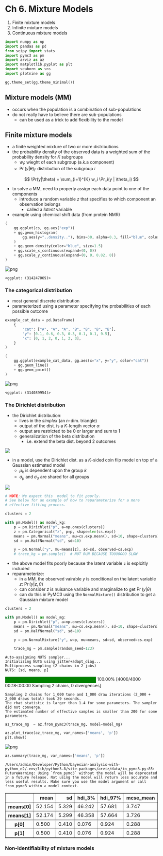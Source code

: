 # Ch 6. Mixture Models

1. Finite mixture models
2. Infinite mixture models
3. Continuous mixture models


```python
import numpy as np
import pandas as pd
from scipy import stats
import pymc3 as pm
import arviz as az
import matplotlib.pyplot as plt
import seaborn as sns
import plotnine as gg

gg.theme_set(gg.theme_minimal())
```

## Mixture models (MM)

- occurs when the population is a combination of sub-populations
- do not really have to believe there are sub-populations
    - can be used as a trick to add flexibility to the model

## Finite mixture models

- a finite weighted mixture of two or more distributions
- the probability density of the observed data is a weighted sum of the probability density for $K$ subgroups
    - $w_i$: wieght of each subgroup (a.k.a component)
    - $\Pr(y|\theta)_i$: distribution of the subgroup $i$

$$
\Pr(y|\theta) = \sum_{i=1}^{K} w_i \Pr_i(y | \theta_i)
$$

- to solve a MM, need to properly assign each data point to one of the components
    - introduce a random variable $z$ that specifies to which component an observation belongs
        - called a *latent* variable
- example using chemical shift data (from protein NMR)


```python
(
    gg.ggplot(cs, gg.aes("exp"))
    + gg.geom_histogram(
        gg.aes(y="..density.."), bins=30, alpha=0.3, fill="blue", color="blue"
    )
    + gg.geom_density(color="blue", size=1.5)
    + gg.scale_x_continuous(expand=(0, 0))
    + gg.scale_y_continuous(expand=(0, 0, 0.02, 0))
)
```


![png](06_mixture-models_files/06_mixture-models_4_0.png)





    <ggplot: (314247069)>



### The categorical distribution

- most general discrete distribution
- parameterized using a parameter specifying the probabilities of each possible outcome


```python
example_cat_data = pd.DataFrame(
    {
        "cat": ["A", "A", "A", "B", "B", "B", "B"],
        "y": [0.1, 0.6, 0.3, 0.3, 0.1, 0.1, 0.5],
        "x": [0, 1, 2, 0, 1, 2, 3],
    }
)

(
    gg.ggplot(example_cat_data, gg.aes(x="x", y="y", color="cat"))
    + gg.geom_line()
    + gg.geom_point()
)
```


![png](06_mixture-models_files/06_mixture-models_6_0.png)





    <ggplot: (314089954)>



### The Dirichlet distribution

- the Dirichlet distribution:
    - lives in the *simplex* (an $n$-dim. triangle)
    - output of the dist. is a $K$-length vector $\alpha$
    - output are restricted to be 0 or larger and sum to 1
    - generalization of the beta distribution
        - i.e. extend the beta dist. beyond 2 outcomes

![](assets/ch06/Dirichlet-triangles.png)

- in a model, use the Dirichlet dist. as a $K$-sided coin flip model on top of a Gaussian estimated model
    - $\mu_k$ is dependent upon the group $k$
    - $\sigma_\mu$ and $\sigma_\sigma$ are shared for all groups

![](assets/ch06/Dirichlet-prior-mixture-model.png)


```python
# NOTE: We expect this  model to fit poorly.
# See below for an example of how to reparameterize for a more
# effective fitting process.

clusters = 2

with pm.Model() as model_kg:
    p = pm.Dirichlet("p", a=np.ones(clusters))
    z = pm.Categorical("z", p=p, shape=len(cs.exp))
    means = pm.Normal("means", mu=cs.exp.mean(), sd=10, shape=clusters)
    sd = pm.HalfNormal("sd", sd=10)

    y = pm.Normal("y", mu=means[z], sd=sd, observed=cs.exp)
    # trace_kg = pm.sample()  # NOT RUN BECAUSE TOOOOOOO SLOW
```

- the above model fits poorly because the latent variable `z` is explcitly included
- reparameterize:
    - in a MM, the observed vairable $y$ is conditional on the latent variable $z$: $\Pr(y|z, \theta)$
    - can consider $z$ is nuisance variable and marginalize to get $\Pr(y | \theta)$
    - can do this in PyMC3 using the `NormalMixture()` distribution to get a Gaussian mixture model


```python
clusters = 2

with pm.Model() as model_mg:
    p = pm.Dirichlet("p", a=np.ones(clusters))
    means = pm.Normal("means", mu=cs.exp.mean(), sd=10, shape=clusters)
    sd = pm.HalfNormal("sd", sd=10)

    y = pm.NormalMixture("y", w=p, mu=means, sd=sd, observed=cs.exp)

    trace_mg = pm.sample(random_seed=123)
```

    Auto-assigning NUTS sampler...
    Initializing NUTS using jitter+adapt_diag...
    Multiprocess sampling (2 chains in 2 jobs)
    NUTS: [sd, means, p]




<div>
    <style>
        /* Turns off some styling */
        progress {
            /* gets rid of default border in Firefox and Opera. */
            border: none;
            /* Needs to be in here for Safari polyfill so background images work as expected. */
            background-size: auto;
        }
        .progress-bar-interrupted, .progress-bar-interrupted::-webkit-progress-bar {
            background: #F44336;
        }
    </style>
  <progress value='4000' class='' max='4000' style='width:300px; height:20px; vertical-align: middle;'></progress>
  100.00% [4000/4000 00:18<00:00 Sampling 2 chains, 0 divergences]
</div>



    Sampling 2 chains for 1_000 tune and 1_000 draw iterations (2_000 + 2_000 draws total) took 29 seconds.
    The rhat statistic is larger than 1.4 for some parameters. The sampler did not converge.
    The estimated number of effective samples is smaller than 200 for some parameters.



```python
az_trace_mg  = az.from_pymc3(trace_mg, model=model_mg)
```


```python
az.plot_trace(az_trace_mg, var_names=['means', 'p'])
plt.show()
```


![png](06_mixture-models_files/06_mixture-models_12_0.png)



```python
az.summary(trace_mg, var_names=['means', 'p'])
```

    /Users/admin/Developer/Python/bayesian-analysis-with-python_e2/.env/lib/python3.8/site-packages/arviz/data/io_pymc3.py:85: FutureWarning: Using `from_pymc3` without the model will be deprecated in a future release. Not using the model will return less accurate and less useful results. Make sure you use the model argument or call from_pymc3 within a model context.





<div>
<style scoped>
    .dataframe tbody tr th:only-of-type {
        vertical-align: middle;
    }

    .dataframe tbody tr th {
        vertical-align: top;
    }

    .dataframe thead th {
        text-align: right;
    }
</style>
<table border="1" class="dataframe">
  <thead>
    <tr style="text-align: right;">
      <th></th>
      <th>mean</th>
      <th>sd</th>
      <th>hdi_3%</th>
      <th>hdi_97%</th>
      <th>mcse_mean</th>
      <th>mcse_sd</th>
      <th>ess_mean</th>
      <th>ess_sd</th>
      <th>ess_bulk</th>
      <th>ess_tail</th>
      <th>r_hat</th>
    </tr>
  </thead>
  <tbody>
    <tr>
      <th>means[0]</th>
      <td>52.154</td>
      <td>5.329</td>
      <td>46.242</td>
      <td>57.681</td>
      <td>3.747</td>
      <td>3.169</td>
      <td>2.0</td>
      <td>2.0</td>
      <td>3.0</td>
      <td>63.0</td>
      <td>1.83</td>
    </tr>
    <tr>
      <th>means[1]</th>
      <td>52.174</td>
      <td>5.299</td>
      <td>46.358</td>
      <td>57.664</td>
      <td>3.726</td>
      <td>3.152</td>
      <td>2.0</td>
      <td>2.0</td>
      <td>3.0</td>
      <td>61.0</td>
      <td>1.83</td>
    </tr>
    <tr>
      <th>p[0]</th>
      <td>0.500</td>
      <td>0.410</td>
      <td>0.076</td>
      <td>0.924</td>
      <td>0.288</td>
      <td>0.244</td>
      <td>2.0</td>
      <td>2.0</td>
      <td>3.0</td>
      <td>93.0</td>
      <td>1.83</td>
    </tr>
    <tr>
      <th>p[1]</th>
      <td>0.500</td>
      <td>0.410</td>
      <td>0.076</td>
      <td>0.924</td>
      <td>0.288</td>
      <td>0.244</td>
      <td>2.0</td>
      <td>2.0</td>
      <td>3.0</td>
      <td>93.0</td>
      <td>1.83</td>
    </tr>
  </tbody>
</table>
</div>



### Non-identifiability of mixture models


```python

```
